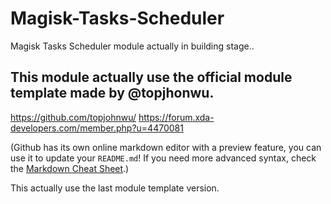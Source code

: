 # Magisk-Tasks-Scheduler
Magisk Tasks Scheduler module actually in building stage..


## This module actually use the official module template made by @topjhonwu.
https://github.com/topjohnwu/
https://forum.xda-developers.com/member.php?u=4470081



(Github has its own online markdown editor with a preview feature, you can use it to update your `README.md`! If you need more advanced syntax, check the [Markdown Cheat Sheet](https://github.com/adam-p/markdown-here/wiki/Markdown-Cheatsheet).)

This actually use the last module template version.
